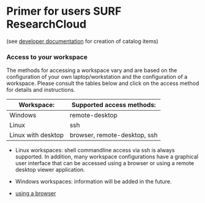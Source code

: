# Primer for users SURF ResearchCloud
(see [developer documentation](index.md) for creation of catalog items)   


### Access to your workspace
The methods for accessing a workspace vary and are based on 
the configuration of your own laptop/workstation and the
configuration of a workspace. Please consult the tables below
and click on the access method for details and instructions.

| Workspace:     | Supported access methods: |
| -------------- | --------------- |
| Windows        | remote-desktop  |
| Linux          | ssh             |
| Linux with desktop | browser, remote-desktop, ssh |



- Linux workspaces: shell commandline access via ssh is always supported. In addition, many
  workspace configurations have a graphical user interface that can be accessed using a
  browser or using a remote desktop viewer application.
- Windows workspaces: information will be added in the future.

- [using a browser ](primer/gui.md)


